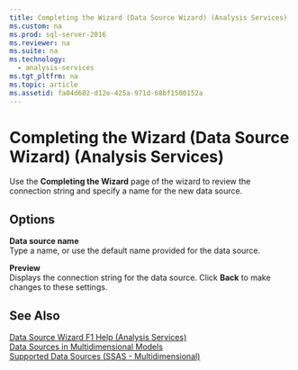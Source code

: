 ```yaml
---
title: Completing the Wizard (Data Source Wizard) (Analysis Services)
ms.custom: na
ms.prod: sql-server-2016
ms.reviewer: na
ms.suite: na
ms.technology: 
  - analysis-services
ms.tgt_pltfrm: na
ms.topic: article
ms.assetid: fa04d602-d12e-425a-971d-68bf1500152a
---
```

# Completing the Wizard (Data Source Wizard) (Analysis Services)
  Use the **Completing the Wizard** page of the wizard to review the connection string and specify a name for the new data source.  
  
## Options  
 **Data source name**  
 Type a name, or use the default name provided for the data source.  
  
 **Preview**  
 Displays the connection string for the data source. Click **Back** to make changes to these settings.  
  
## See Also  
 [Data Source Wizard F1 Help &#40;Analysis Services&#41;](../../Topics/TopicNameNotContainA/Data-Source-Wizard-F1-Help--Analysis-Services-.md)   
 [Data Sources in Multidimensional Models](../../Topics/TopicNameNotContainA/Data-Sources-in-Multidimensional-Models.md)   
 [Supported Data Sources &#40;SSAS - Multidimensional&#41;](../../Topics/TopicNameNotContainA/Supported-Data-Sources--SSAS---Multidimensional-.md)  
  
  